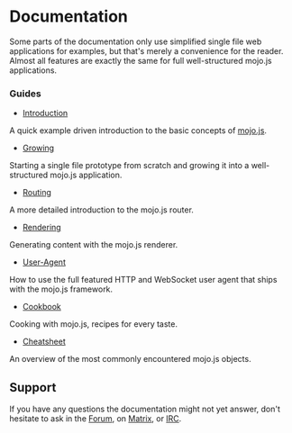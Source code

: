 
# Documentation

Some parts of the documentation only use simplified single file web applications for examples, but that's merely a
convenience for the reader. Almost all features are exactly the same for full well-structured mojo.js applications.

### Guides

* [Introduction](Introduction.md)

A quick example driven introduction to the basic concepts of [mojo.js](https://mojojs.org).

* [Growing](Growing.md)

Starting a single file prototype from scratch and growing it into a well-structured mojo.js application.

* [Routing](Routing.md)

A more detailed introduction to the mojo.js router.

* [Rendering](Rendering.md)

Generating content with the mojo.js renderer.

* [User-Agent](User-Agent.md)

How to use the full featured HTTP and WebSocket user agent that ships with the mojo.js framework.

* [Cookbook](Cookbook.md)

Cooking with mojo.js, recipes for every taste.

* [Cheatsheet](Cheatsheet.md)

An overview of the most commonly encountered mojo.js objects.

## Support

If you have any questions the documentation might not yet answer, don't hesitate to ask in the
[Forum](https://github.com/mojolicious/mojo.js/discussions), on [Matrix](https://matrix.to/#/#mojo:matrix.org), or
[IRC](https://web.libera.chat/#mojo).
